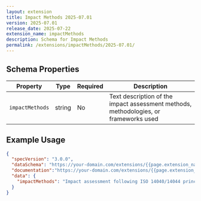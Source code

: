 ```yaml
---
layout: extension
title: Impact Methods 2025-07.01
version: 2025-07.01
release_date: 2025-07-22
extension_name: impactMethods
description: Schema for Impact Methods
permalink: /extensions/impactMethods/2025-07.01/
---
```



## Schema Properties

| Property | Type | Required | Description |
|----------|------|----------|-------------|
| `impactMethods` | string | No | Text description of the impact assessment methods, methodologies, or frameworks used |

## Example Usage

```json
{
  "specVersion": "3.0.0",
  "dataSchema": "https://your-domain.com/extensions/{{page.extension_name}}/{{page.version}}/schema.json",
  "documentation":"https://your-domain.com/extensions/{{page.extension_name}}/{{page.version}}",
  "data": {
    "impactMethods": "Impact assessment following ISO 14040/14044 principles using ReCiPe 2016 v1.1 methodology. Climate change assessment based on IPCC AR6 GWP100 characterization factors. Inventory modeling aligned with ILCD Handbook recommendations."
  }
}
```
